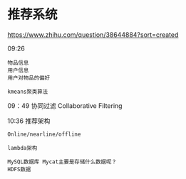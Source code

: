 # 推荐系统 #

https://www.zhihu.com/question/38644884?sort=created

09:26 

	物品信息
	用户信息
	用户对物品的偏好

	kmeans聚类算法

09：49 协同过滤 Collaborative Filtering

10:36 推荐架构

	Online/nearline/offline

	lambda架构

	MySQL数据库 Mycat主要是存储什么数据呢？
	HDFS数据














